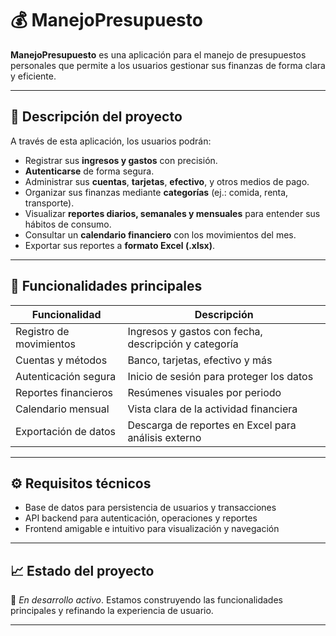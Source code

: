 # 💰 ManejoPresupuesto

**ManejoPresupuesto** es una aplicación para el manejo de presupuestos personales que permite a los usuarios gestionar sus finanzas de forma clara y eficiente.

---

## 🧾 Descripción del proyecto

A través de esta aplicación, los usuarios podrán:

- Registrar sus **ingresos y gastos** con precisión.
- **Autenticarse** de forma segura.
- Administrar sus **cuentas**, **tarjetas**, **efectivo**, y otros medios de pago.
- Organizar sus finanzas mediante **categorías** (ej.: comida, renta, transporte).
- Visualizar **reportes diarios, semanales y mensuales** para entender sus hábitos de consumo.
- Consultar un **calendario financiero** con los movimientos del mes.
- Exportar sus reportes a **formato Excel (.xlsx)**.

---

## 📂 Funcionalidades principales

| Funcionalidad           | Descripción                                                  |
|------------------------|--------------------------------------------------------------|
| Registro de movimientos | Ingresos y gastos con fecha, descripción y categoría         |
| Cuentas y métodos       | Banco, tarjetas, efectivo y más                              |
| Autenticación segura    | Inicio de sesión para proteger los datos                     |
| Reportes financieros    | Resúmenes visuales por periodo                               |
| Calendario mensual      | Vista clara de la actividad financiera                       |
| Exportación de datos    | Descarga de reportes en Excel para análisis externo          |

---

## ⚙️ Requisitos técnicos

- Base de datos para persistencia de usuarios y transacciones
- API backend para autenticación, operaciones y reportes
- Frontend amigable e intuitivo para visualización y navegación

---

## 📈 Estado del proyecto

🚧 *En desarrollo activo*. Estamos construyendo las funcionalidades principales y refinando la experiencia de usuario.

---
